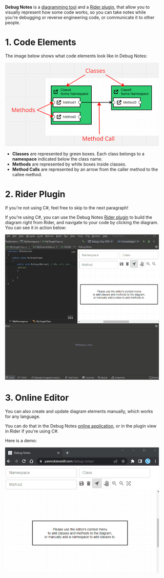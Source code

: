 **Debug Notes** is a [diagramming tool](https://yannicklerestif.com/debug-notes) and a [Rider plugin](https://plugins.jetbrains.com/plugin/19357-debug-notes), that allow you to visually represent how some code works, so you can take notes while you're debugging or reverse engineering code, or communicate it to other people.

# 1. Code Elements
The image below shows what code elements look like in Debug Notes:

![code elements](./documentation/diagram_elements.png)

- **Classes** are represented by green boxes. Each class belongs to a **namespace** indicated below the class name.
- **Methods** are represented by white boxes inside classes.
- **Method Calls** are represented by an arrow from the caller method to the callee method.

# 2. Rider Plugin
If you're not using C#, feel free to skip to the next paragraph!

If you're using C#, you can use the Debug Notes [Rider plugin](https://plugins.jetbrains.com/plugin/19357-debug-notes) to build the diagram right from Rider, and navigate to your code by clicking the diagram.
You can see it in action below:

![demo_rider](./documentation/demo-rider-800.gif)

# 3. Online Editor
You can also create and update diagram elements manually, which works for any language.

You can do that in the Debug Notes [online application](https://yannicklerestif.com/debug-notes), or in the plugin view in Rider if you're using C#.

Here is a demo:

![online demo](./documentation/online-demo.gif)
